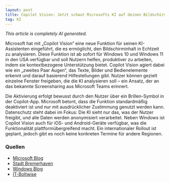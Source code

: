 ```yaml
---
layout: post
title: Copilot Vision: Jetzt schaut Microsofts KI auf deinen Bildschirm
tag: KI
---
```

*This article is completely AI generated.*

Microsoft hat mit „Copilot Vision“ eine neue Funktion für seinen KI-Assistenten eingeführt, die es ermöglicht, den Bildschirminhalt in Echtzeit zu analysieren. Diese Funktion ist ab sofort für Windows 10 und Windows 11 in den USA verfügbar und soll Nutzern helfen, produktiver zu arbeiten, indem sie kontextbezogene Unterstützung bietet. Copilot Vision agiert dabei wie ein „zweites Paar Augen“, das Texte, Bilder und Bedienelemente erkennt und darauf basierend Hilfestellungen gibt. Nutzer können gezielt einzelne Fenster freigeben, die die KI analysieren soll – ein Ansatz, der an das bekannte Screensharing aus Microsoft Teams erinnert.

<!--more-->

Die Aktivierung erfolgt bewusst durch den Nutzer über ein Brillen-Symbol in der Copilot-App. Microsoft betont, dass die Funktion standardmäßig deaktiviert ist und nur mit ausdrücklicher Zustimmung genutzt werden kann. Datenschutz steht dabei im Fokus: Die KI sieht nur das, was der Nutzer freigibt, und alle Daten werden anonymisiert verarbeitet. Neben Windows ist Copilot Vision auch für iOS- und Android-Geräte verfügbar, was die Funktionalität plattformübergreifend macht. Ein internationaler Rollout ist geplant, jedoch gibt es noch keine konkreten Termine für andere Regionen.

### Quellen
- [Microsoft Blog](https://www.microsoft.com/en-us/microsoft-copilot/blog/2025/06/12/copilot-vision-on-windows-with-highlights-is-now-available-in-the-u-s/)  
- [Stadt Bremerhaven](https://stadt-bremerhaven.de/microsoft-fuehrt-copilot-vision-ein-ki-analysiert-bildschirminhalte-fuer-us-nutzer/)  
- [Windows Blog](https://blogs.windows.com/windowsexperience/2025/06/12/copilot-vision-on-windows-with-highlights-now-available-in-us/)  
- [IT-Boltwise](https://www.it-boltwise.de/microsofts-copilot-vision-neue-ki-funktion-fuer-windows-nutzer-in-den-usa.html)
